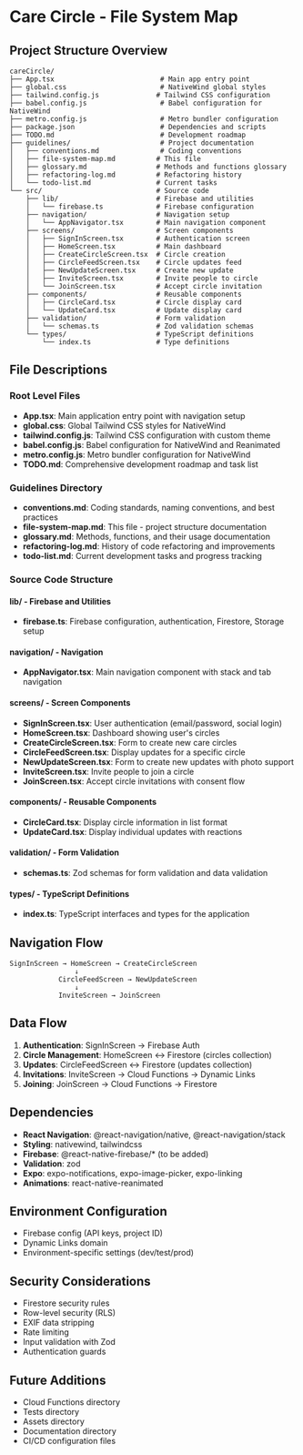 # Care Circle - File System Map

## Project Structure Overview
```
careCircle/
├── App.tsx                          # Main app entry point
├── global.css                       # NativeWind global styles
├── tailwind.config.js              # Tailwind CSS configuration
├── babel.config.js                  # Babel configuration for NativeWind
├── metro.config.js                  # Metro bundler configuration
├── package.json                     # Dependencies and scripts
├── TODO.md                          # Development roadmap
├── guidelines/                      # Project documentation
│   ├── conventions.md               # Coding conventions
│   ├── file-system-map.md          # This file
│   ├── glossary.md                 # Methods and functions glossary
│   ├── refactoring-log.md          # Refactoring history
│   └── todo-list.md                # Current tasks
└── src/                            # Source code
    ├── lib/                        # Firebase and utilities
    │   └── firebase.ts             # Firebase configuration
    ├── navigation/                 # Navigation setup
    │   └── AppNavigator.tsx        # Main navigation component
    ├── screens/                    # Screen components
    │   ├── SignInScreen.tsx        # Authentication screen
    │   ├── HomeScreen.tsx          # Main dashboard
    │   ├── CreateCircleScreen.tsx  # Circle creation
    │   ├── CircleFeedScreen.tsx    # Circle updates feed
    │   ├── NewUpdateScreen.tsx     # Create new update
    │   ├── InviteScreen.tsx        # Invite people to circle
    │   └── JoinScreen.tsx          # Accept circle invitation
    ├── components/                 # Reusable components
    │   ├── CircleCard.tsx          # Circle display card
    │   └── UpdateCard.tsx          # Update display card
    ├── validation/                 # Form validation
    │   └── schemas.ts              # Zod validation schemas
    └── types/                      # TypeScript definitions
        └── index.ts                # Type definitions
```

## File Descriptions

### Root Level Files
- **App.tsx**: Main application entry point with navigation setup
- **global.css**: Global Tailwind CSS styles for NativeWind
- **tailwind.config.js**: Tailwind CSS configuration with custom theme
- **babel.config.js**: Babel configuration for NativeWind and Reanimated
- **metro.config.js**: Metro bundler configuration for NativeWind
- **TODO.md**: Comprehensive development roadmap and task list

### Guidelines Directory
- **conventions.md**: Coding standards, naming conventions, and best practices
- **file-system-map.md**: This file - project structure documentation
- **glossary.md**: Methods, functions, and their usage documentation
- **refactoring-log.md**: History of code refactoring and improvements
- **todo-list.md**: Current development tasks and progress tracking

### Source Code Structure

#### lib/ - Firebase and Utilities
- **firebase.ts**: Firebase configuration, authentication, Firestore, Storage setup

#### navigation/ - Navigation
- **AppNavigator.tsx**: Main navigation component with stack and tab navigation

#### screens/ - Screen Components
- **SignInScreen.tsx**: User authentication (email/password, social login)
- **HomeScreen.tsx**: Dashboard showing user's circles
- **CreateCircleScreen.tsx**: Form to create new care circles
- **CircleFeedScreen.tsx**: Display updates for a specific circle
- **NewUpdateScreen.tsx**: Form to create new updates with photo support
- **InviteScreen.tsx**: Invite people to join a circle
- **JoinScreen.tsx**: Accept circle invitations with consent flow

#### components/ - Reusable Components
- **CircleCard.tsx**: Display circle information in list format
- **UpdateCard.tsx**: Display individual updates with reactions

#### validation/ - Form Validation
- **schemas.ts**: Zod schemas for form validation and data validation

#### types/ - TypeScript Definitions
- **index.ts**: TypeScript interfaces and types for the application

## Navigation Flow
```
SignInScreen → HomeScreen → CreateCircleScreen
                ↓
            CircleFeedScreen → NewUpdateScreen
                ↓
            InviteScreen → JoinScreen
```

## Data Flow
1. **Authentication**: SignInScreen → Firebase Auth
2. **Circle Management**: HomeScreen ↔ Firestore (circles collection)
3. **Updates**: CircleFeedScreen ↔ Firestore (updates collection)
4. **Invitations**: InviteScreen → Cloud Functions → Dynamic Links
5. **Joining**: JoinScreen → Cloud Functions → Firestore

## Dependencies
- **React Navigation**: @react-navigation/native, @react-navigation/stack
- **Styling**: nativewind, tailwindcss
- **Firebase**: @react-native-firebase/* (to be added)
- **Validation**: zod
- **Expo**: expo-notifications, expo-image-picker, expo-linking
- **Animations**: react-native-reanimated

## Environment Configuration
- Firebase config (API keys, project ID)
- Dynamic Links domain
- Environment-specific settings (dev/test/prod)

## Security Considerations
- Firestore security rules
- Row-level security (RLS)
- EXIF data stripping
- Rate limiting
- Input validation with Zod
- Authentication guards

## Future Additions
- Cloud Functions directory
- Tests directory
- Assets directory
- Documentation directory
- CI/CD configuration files

